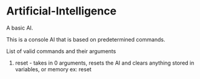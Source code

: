 # Artificial-Intelligence
A basic AI.

This is a console AI that is based on predetermined commands.

List of valid commands and their arguments

1. reset - takes in 0 arguments, resets the AI and clears anything stored in variables, or memory
ex: reset
